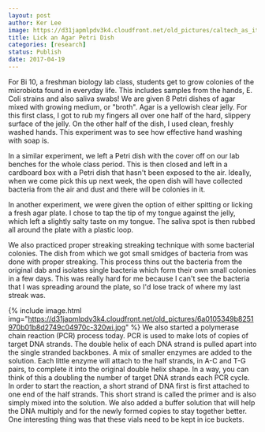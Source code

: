 ```yaml
---
layout: post
author: Ker Lee
image: https://d31japmlpdv3k4.cloudfront.net/old_pictures/caltech_as_it_happens/6a0105349b8251970b01b7c8ea40ae970b.jpg
title: Lick an Agar Petri Dish
categories: [research]
status: Publish
date: 2017-04-19
---
```



For Bi 10, a freshman biology lab class, students get to grow colonies of the microbiota found in everyday life. This includes samples from the hands, E. Coli strains and also saliva swabs! We are given 8 Petri dishes of agar mixed with growing medium, or "broth". Agar is a yellowish clear jelly. For this first class, I got to rub my fingers all over one half of the hard, slippery surface of the jelly. On the other half of the dish, I used clean, freshly washed hands. This experiment was to see how effective hand washing with soap is.

In a similar experiment, we left a Petri dish with the cover off on our lab benches for the whole class period. This is then closed and left in a cardboard box with a Petri dish that hasn't been exposed to the air. Ideally, when we come pick this up next week, the open dish will have collected bacteria from the air and dust and there will be colonies in it.

In another experiment, we were given the option of either spitting or licking a fresh agar plate. I chose to tap the tip of my tongue against the jelly, which left a slightly salty taste on my tongue. The saliva spot is then rubbed all around the plate with a plastic loop.

We also practiced proper streaking streaking technique with some bacterial colonies. The dish from which we got small smidges of bacteria from was done with proper streaking. This process thins out the bacteria from the original dab and isolates single bacteria which form their own small colonies in a few days. This was really hard for me because I can't see the bacteria that I was spreading around the plate, so I'd lose track of where my last streak was.


{% include image.html img="https://d31japmlpdv3k4.cloudfront.net/old_pictures/6a0105349b8251970b01b8d2749c04970c-320wi.jpg" %}
We also started a polymerase chain reaction (PCR) process today. PCR is used to make lots of copies of target DNA strands. The double helix of each DNA strand is pulled apart into the single stranded backbones. A mix of smaller enzymes are added to the solution. Each little enzyme will attach to the half strands, in A-C and T-G pairs, to complete it into the original double helix shape. In a way, you can think of this a doubling the number of target DNA strands each PCR cycle. In order to start the reaction, a short strand of DNA first is first attached to one end of the half strands. This short strand is called the primer and is also simply mixed into the solution. We also added a buffer solution that will help the DNA multiply and for the newly formed copies to stay together better. One interesting thing was that these vials need to be kept in ice buckets.

